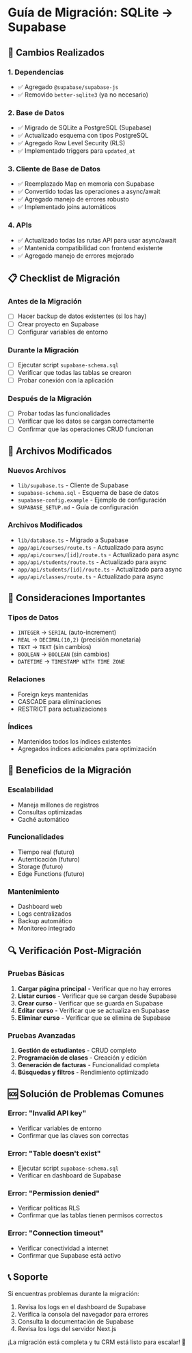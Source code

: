 # Guía de Migración: SQLite → Supabase

## 🔄 Cambios Realizados

### 1. Dependencias
- ✅ Agregado `@supabase/supabase-js`
- ✅ Removido `better-sqlite3` (ya no necesario)

### 2. Base de Datos
- ✅ Migrado de SQLite a PostgreSQL (Supabase)
- ✅ Actualizado esquema con tipos PostgreSQL
- ✅ Agregado Row Level Security (RLS)
- ✅ Implementado triggers para `updated_at`

### 3. Cliente de Base de Datos
- ✅ Reemplazado Map en memoria con Supabase
- ✅ Convertido todas las operaciones a async/await
- ✅ Agregado manejo de errores robusto
- ✅ Implementado joins automáticos

### 4. APIs
- ✅ Actualizado todas las rutas API para usar async/await
- ✅ Mantenida compatibilidad con frontend existente
- ✅ Agregado manejo de errores mejorado

## 📋 Checklist de Migración

### Antes de la Migración
- [ ] Hacer backup de datos existentes (si los hay)
- [ ] Crear proyecto en Supabase
- [ ] Configurar variables de entorno

### Durante la Migración
- [ ] Ejecutar script `supabase-schema.sql`
- [ ] Verificar que todas las tablas se crearon
- [ ] Probar conexión con la aplicación

### Después de la Migración
- [ ] Probar todas las funcionalidades
- [ ] Verificar que los datos se cargan correctamente
- [ ] Confirmar que las operaciones CRUD funcionan

## 🔧 Archivos Modificados

### Nuevos Archivos
- `lib/supabase.ts` - Cliente de Supabase
- `supabase-schema.sql` - Esquema de base de datos
- `supabase-config.example` - Ejemplo de configuración
- `SUPABASE_SETUP.md` - Guía de configuración

### Archivos Modificados
- `lib/database.ts` - Migrado a Supabase
- `app/api/courses/route.ts` - Actualizado para async
- `app/api/courses/[id]/route.ts` - Actualizado para async
- `app/api/students/route.ts` - Actualizado para async
- `app/api/students/[id]/route.ts` - Actualizado para async
- `app/api/classes/route.ts` - Actualizado para async

## 🚨 Consideraciones Importantes

### Tipos de Datos
- `INTEGER` → `SERIAL` (auto-increment)
- `REAL` → `DECIMAL(10,2)` (precisión monetaria)
- `TEXT` → `TEXT` (sin cambios)
- `BOOLEAN` → `BOOLEAN` (sin cambios)
- `DATETIME` → `TIMESTAMP WITH TIME ZONE`

### Relaciones
- Foreign keys mantenidas
- CASCADE para eliminaciones
- RESTRICT para actualizaciones

### Índices
- Mantenidos todos los índices existentes
- Agregados índices adicionales para optimización

## 🎯 Beneficios de la Migración

### Escalabilidad
- Maneja millones de registros
- Consultas optimizadas
- Caché automático

### Funcionalidades
- Tiempo real (futuro)
- Autenticación (futuro)
- Storage (futuro)
- Edge Functions (futuro)

### Mantenimiento
- Dashboard web
- Logs centralizados
- Backup automático
- Monitoreo integrado

## 🔍 Verificación Post-Migración

### Pruebas Básicas
1. **Cargar página principal** - Verificar que no hay errores
2. **Listar cursos** - Verificar que se cargan desde Supabase
3. **Crear curso** - Verificar que se guarda en Supabase
4. **Editar curso** - Verificar que se actualiza en Supabase
5. **Eliminar curso** - Verificar que se elimina de Supabase

### Pruebas Avanzadas
1. **Gestión de estudiantes** - CRUD completo
2. **Programación de clases** - Creación y edición
3. **Generación de facturas** - Funcionalidad completa
4. **Búsquedas y filtros** - Rendimiento optimizado

## 🆘 Solución de Problemas Comunes

### Error: "Invalid API key"
- Verificar variables de entorno
- Confirmar que las claves son correctas

### Error: "Table doesn't exist"
- Ejecutar script `supabase-schema.sql`
- Verificar en dashboard de Supabase

### Error: "Permission denied"
- Verificar políticas RLS
- Confirmar que las tablas tienen permisos correctos

### Error: "Connection timeout"
- Verificar conectividad a internet
- Confirmar que Supabase está activo

## 📞 Soporte

Si encuentras problemas durante la migración:

1. Revisa los logs en el dashboard de Supabase
2. Verifica la consola del navegador para errores
3. Consulta la documentación de Supabase
4. Revisa los logs del servidor Next.js

¡La migración está completa y tu CRM está listo para escalar! 🚀
